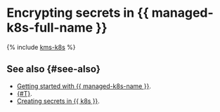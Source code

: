 # Encrypting secrets in {{ managed-k8s-full-name }}

{% include [kms-k8s](../../_includes/kms/kms-kubernetes.md) %}

## See also {#see-also}

* [Getting started with {{ managed-k8s-name }}](../../managed-kubernetes/quickstart.md).
* [{#T}](../concepts/envelope.md).
* [Creating secrets in {{ k8s }}](https://kubernetes.io/docs/concepts/configuration/secret/#creating-your-own-secrets).